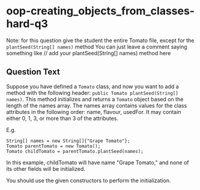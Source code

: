 # oop-creating_objects_from_classes-hard-q3

Note: for this question give the student the entire Tomato file, except for the `plantSeed(String[] names)` method
You can just leave a comment saying something like // add your plantSeed(String[] names) method here

## Question Text

Suppose you have defined a `Tomato` class, and now you want to add a method with the following header: 
`public Tomato plantSeed(String[] names)`. 
This method initializes and returns a `Tomato` object based on the length of the names array. The names array contains
values for the class attributes in the following order: name, flavour, usedFor. It may contain either 0, 1, 3, or more
than 3 of the attributes.

E.g.
```
String[] names = new String[]{"Grape Tomato"};
Tomato parentTomato = new Tomato();
Tomato childTomato = parentTomato.plantSeed(names);
```
In this example, childTomato will have name "Grape Tomato," and none of its other fields will be initialized.

You should use the given constructors to perform the initialization.
